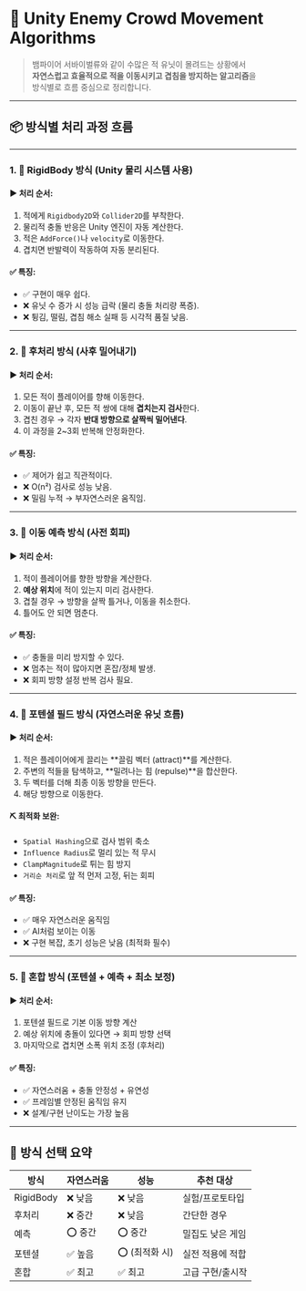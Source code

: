 # 🧠 Unity Enemy Crowd Movement Algorithms

> 뱀파이어 서바이벌류와 같이 수많은 적 유닛이 몰려드는 상황에서  
> **자연스럽고 효율적으로 적을 이동시키고 겹침을 방지하는 알고리즘**을  
> 방식별로 흐름 중심으로 정리합니다.

---

## 📦 방식별 처리 과정 흐름

---

### 1. 🧱 RigidBody 방식 (Unity 물리 시스템 사용)

#### ▶ 처리 순서:

1. 적에게 `Rigidbody2D`와 `Collider2D`를 부착한다.
2. 물리적 충돌 반응은 Unity 엔진이 자동 계산한다.
3. 적은 `AddForce()`나 `velocity`로 이동한다.
4. 겹치면 반발력이 작동하여 자동 분리된다.

#### ✅ 특징:
- ✅ 구현이 매우 쉽다.
- ❌ 유닛 수 증가 시 성능 급락 (물리 충돌 처리량 폭증).
- ❌ 튕김, 떨림, 겹침 해소 실패 등 시각적 품질 낮음.

---

### 2. 🧽 후처리 방식 (사후 밀어내기)

#### ▶ 처리 순서:

1. 모든 적이 플레이어를 향해 이동한다.
2. 이동이 끝난 후, 모든 적 쌍에 대해 **겹치는지 검사**한다.
3. 겹친 경우 → 각자 **반대 방향으로 살짝씩 밀어낸다**.
4. 이 과정을 2~3회 반복해 안정화한다.

#### ✅ 특징:
- ✅ 제어가 쉽고 직관적이다.
- ❌ O(n²) 검사로 성능 낮음.
- ❌ 밀림 누적 → 부자연스러운 움직임.

---

### 3. 🚧 이동 예측 방식 (사전 회피)

#### ▶ 처리 순서:

1. 적이 플레이어를 향한 방향을 계산한다.
2. **예상 위치**에 적이 있는지 미리 검사한다.
3. 겹칠 경우 → 방향을 살짝 틀거나, 이동을 취소한다.
4. 틀어도 안 되면 멈춘다.

#### ✅ 특징:
- ✅ 충돌을 미리 방지할 수 있다.
- ❌ 멈추는 적이 많아지면 혼잡/정체 발생.
- ❌ 회피 방향 설정 반복 검사 필요.

---

### 4. 🔮 포텐셜 필드 방식 (자연스러운 유닛 흐름)

#### ▶ 처리 순서:

1. 적은 플레이어에게 끌리는 **끌림 벡터 (attract)**를 계산한다.
2. 주변의 적들을 탐색하고, **밀려나는 힘 (repulse)**을 합산한다.
3. 두 벡터를 더해 최종 이동 방향을 만든다.
4. 해당 방향으로 이동한다.

#### ⛏ 최적화 보완:

- `Spatial Hashing`으로 검사 범위 축소
- `Influence Radius`로 멀리 있는 적 무시
- `ClampMagnitude`로 튀는 힘 방지
- `거리순 처리`로 앞 적 먼저 고정, 뒤는 회피

#### ✅ 특징:
- ✅ 매우 자연스러운 움직임
- ✅ AI처럼 보이는 이동
- ❌ 구현 복잡, 초기 성능은 낮음 (최적화 필수)

---

### 5. 🧠 혼합 방식 (포텐셜 + 예측 + 최소 보정)

#### ▶ 처리 순서:

1. 포텐셜 필드로 기본 이동 방향 계산
2. 예상 위치에 충돌이 있다면 → 회피 방향 선택
3. 마지막으로 겹치면 소폭 위치 조정 (후처리)

#### ✅ 특징:
- ✅ 자연스러움 + 충돌 안정성 + 유연성
- ✅ 프레임별 안정된 움직임 유지
- ❌ 설계/구현 난이도는 가장 높음

---

## 🧭 방식 선택 요약

| 방식 | 자연스러움 | 성능 | 추천 대상 |
|------|-------------|--------|-------------|
| RigidBody | ❌ 낮음 | ❌ 낮음 | 실험/프로토타입 |
| 후처리 | ❌ 중간 | ❌ 낮음 | 간단한 경우 |
| 예측 | ⭕ 중간 | ⭕ 중간 | 밀집도 낮은 게임 |
| 포텐셜 | ✅ 높음 | ⭕ (최적화 시) | 실전 적용에 적합 |
| 혼합 | ✅ 최고 | ✅ 최고 | 고급 구현/출시작 |
